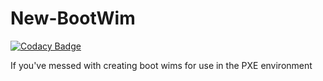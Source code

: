 # New-BootWim

[![Codacy Badge](https://api.codacy.com/project/badge/Grade/4ecd31514c0445ea97dab317eb06b0be)](https://www.codacy.com/app/spoonypirate/New-BootWim?utm_source=github.com&utm_medium=referral&utm_content=spoonypirate/New-BootWim&utm_campaign=badger)

If you've messed with creating boot wims for use in the PXE environment
